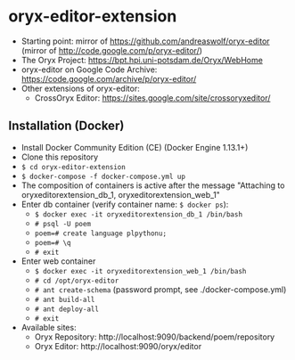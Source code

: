 # oryx-editor-extension
* Starting point: mirror of https://github.com/andreaswolf/oryx-editor (mirror of http://code.google.com/p/oryx-editor/)
* The Oryx Project: https://bpt.hpi.uni-potsdam.de/Oryx/WebHome
* oryx-editor on Google Code Archive: https://code.google.com/archive/p/oryx-editor/
* Other extensions of oryx-editor:
    * CrossOryx Editor: https://sites.google.com/site/crossoryxeditor/

## Installation (Docker)
* Install Docker Community Edition (CE) (Docker Engine 1.13.1+)
* Clone this repository
* `$ cd oryx-editor-extension`
* `$ docker-compose -f docker-compose.yml up`
* The composition of containers is active after the message "Attaching to oryxeditorextension_db_1, oryxeditorextension_web_1"
* Enter db container (verify container name: `$ docker ps`):
    * `$ docker exec -it oryxeditorextension_db_1 /bin/bash`
    * `# psql -U poem`
    * `poem=# create language plpythonu;`
    * `poem=# \q`
    * `# exit`
* Enter web container
    * `$ docker exec -it oryxeditorextension_web_1 /bin/bash`
    * `# cd /opt/oryx-editor`
    * `# ant create-schema` (password prompt, see ./docker-compose.yml)
    * `# ant build-all`
    * `# ant deploy-all`
    * `# exit`
* Available sites:
    * Oryx Repository: http://localhost:9090/backend/poem/repository
    * Oryx Editor: http://localhost:9090/oryx/editor
